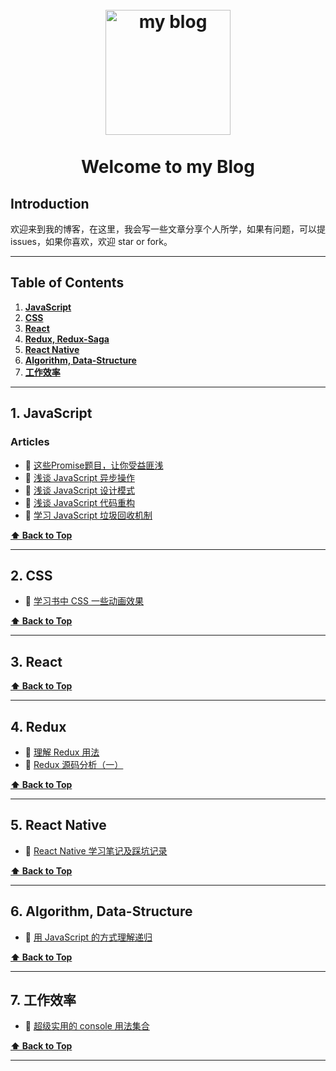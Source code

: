 <h1 align="center">
<br>
  <a href="https://github.com/hankzhuo/Blog"><img src="https://openparachute.files.wordpress.com/2017/11/blog-720.jpg" alt="my blog" width=200"></a>
  <br>
    <br>
  Welcome to my Blog
  <br>
</h1>

## Introduction

欢迎来到我的博客，在这里，我会写一些文章分享个人所学，如果有问题，可以提 issues，如果你喜欢，欢迎 star or fork。

---

## Table of Contents
1. **[JavaScript](#1-javascript)**
2. **[CSS](#2-css)**
3. **[React](#3-react)**
4. **[Redux, Redux-Saga](#4-redux)**
5. **[React Native](#5-react-native)**
6. **[Algorithm, Data-Structure](#6-algorithm-data-structure)**
7. **[工作效率](#7-工作效率)**

---


## 1. JavaScript

### Articles

* 📜 [这些Promise题目，让你受益匪浅](https://github.com/hankzhuo/Blog/issues/7)
* 📜 [浅谈 JavaScript 异步操作](https://github.com/hankzhuo/Blog/issues/2)
* 📜 [浅谈 JavaScript 设计模式](https://github.com/hankzhuo/Blog/issues/3)
* 📜 [浅谈 JavaScript 代码重构](https://github.com/hankzhuo/Blog/issues/4)
* 📜 [学习 JavaScript 垃圾回收机制](https://github.com/hankzhuo/Blog/issues/5)

**[⬆ Back to Top](#table-of-contents)**

---

## 2. CSS

* 📜 [学习书中 CSS 一些动画效果](https://github.com/hankzhuo/Blog/issues/6)

**[⬆ Back to Top](#table-of-contents)**

---

## 3. React

**[⬆ Back to Top](#table-of-contents)**

---

## 4. Redux

* 📜 [理解 Redux 用法](https://github.com/hankzhuo/Blog/blob/master/Redux/use/1-start.md)
* 📜 [Redux 源码分析（一）](https://github.com/hankzhuo/Blog/blob/master/Redux/redux%20%E6%BA%90%E7%A0%81%E8%A7%A3%E6%9E%90%EF%BC%88%E4%B8%80%EF%BC%89.md)

**[⬆ Back to Top](#table-of-contents)**

---


## 5. React Native

* 📜 [React Native 学习笔记及踩坑记录](https://github.com/hankzhuo/Blog/blob/master/React-Native/React-Native%E5%AD%A6%E4%B9%A0%E7%AC%94%E8%AE%B0%E5%8F%8A%E8%B8%A9%E5%9D%91%E8%AE%B0%E5%BD%95.md)

**[⬆ Back to Top](#table-of-contents)**

---

## 6. Algorithm, Data-Structure

* 📜 [用 JavaScript 的方式理解递归](https://github.com/hankzhuo/Blog/blob/master/JS/%E7%94%A8%20JavaScript%20%E7%9A%84%E6%96%B9%E5%BC%8F%E7%90%86%E8%A7%A3%E9%80%92%E5%BD%92.md)

**[⬆ Back to Top](#table-of-contents)**

---

## 7. 工作效率

* 📜 [超级实用的 console 用法集合](https://github.com/hankzhuo/Blog/blob/master/Effciency/console.md)

**[⬆ Back to Top](#table-of-contents)**

---
